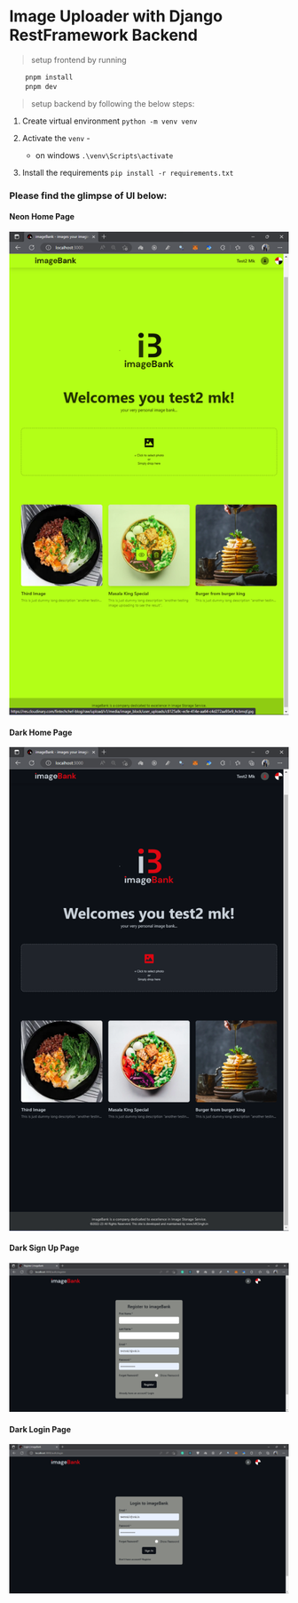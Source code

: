 # Image Uploader with Django RestFramework Backend


> setup frontend by running
```bash
    pnpm install
    pnpm dev
```

> setup backend by following the below steps:
1. Create virtual environment
`python -m venv venv`

2. Activate the `venv` -
    - on windows `.\venv\Scripts\activate`

3. Install the requirements
`pip install -r requirements.txt`


### Please find the glimpse of UI below:
#### Neon Home Page
![neon home page](./frontend/public/img/neon-home%20page.png)

#### Dark Home Page
![dark home page](./frontend/public/img/dark-home-page.png)

#### Dark Sign Up Page
![dark sign up page](./frontend/public/img/dark-signup.png)

#### Dark Login Page
![dark login page](./frontend/public/img/dark-login.png)